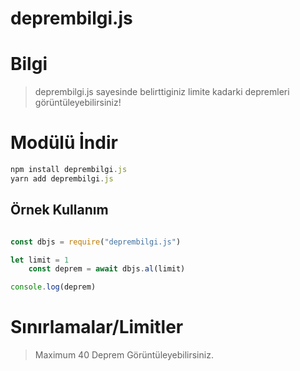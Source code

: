 # deprembilgi.js

# Bilgi
> deprembilgi.js sayesinde belirttiginiz limite kadarki depremleri görüntüleyebilirsiniz!<br>

# Modülü İndir
```js
npm install deprembilgi.js
yarn add deprembilgi.js
```

## Örnek Kullanım
```js

const dbjs = require("deprembilgi.js")

let limit = 1
    const deprem = await dbjs.al(limit)

console.log(deprem)

```

# Sınırlamalar/Limitler
> Maximum 40 Deprem Görüntüleyebilirsiniz.
